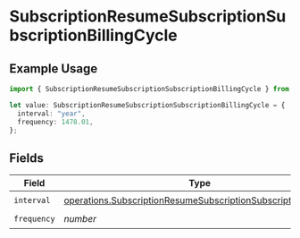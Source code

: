 # SubscriptionResumeSubscriptionSubscriptionBillingCycle

## Example Usage

```typescript
import { SubscriptionResumeSubscriptionSubscriptionBillingCycle } from "jani-payments/models/operations";

let value: SubscriptionResumeSubscriptionSubscriptionBillingCycle = {
  interval: "year",
  frequency: 1478.01,
};
```

## Fields

| Field                                                                                                                                          | Type                                                                                                                                           | Required                                                                                                                                       | Description                                                                                                                                    |
| ---------------------------------------------------------------------------------------------------------------------------------------------- | ---------------------------------------------------------------------------------------------------------------------------------------------- | ---------------------------------------------------------------------------------------------------------------------------------------------- | ---------------------------------------------------------------------------------------------------------------------------------------------- |
| `interval`                                                                                                                                     | [operations.SubscriptionResumeSubscriptionSubscriptionInterval](../../models/operations/subscriptionresumesubscriptionsubscriptioninterval.md) | :heavy_check_mark:                                                                                                                             | N/A                                                                                                                                            |
| `frequency`                                                                                                                                    | *number*                                                                                                                                       | :heavy_check_mark:                                                                                                                             | N/A                                                                                                                                            |